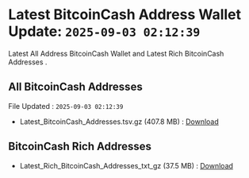 # Latest BitcoinCash Address Wallet Update: `2025-09-03 02:12:39`

Latest All Address BitcoinCash Wallet and Latest Rich BitcoinCash Addresses .

## All BitcoinCash Addresses

File Updated : `2025-09-03 02:12:39`

- Latest_BitcoinCash_Addresses.tsv.gz (407.8 MB) : [Download](https://github.com/Pymmdrza/Rich-Address-Wallet/releases/tag/BitcoinCash)

## BitcoinCash Rich Addresses

- Latest_Rich_BitcoinCash_Addresses_txt_gz (37.5 MB) : [Download](https://github.com/Pymmdrza/Rich-Address-Wallet/releases/tag/BitcoinCash)
